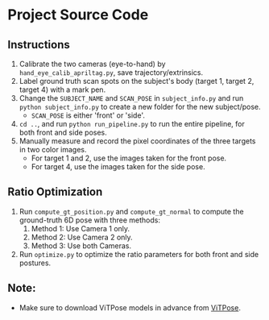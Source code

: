 # Project Source Code

## Instructions

1. Calibrate the two cameras (eye-to-hand) by `hand_eye_calib_apriltag.py`, save trajectory/extrinsics.
2. Label ground truth scan spots on the subject's body (target 1, target 2, target 4) with a mark pen.
3. Change the `SUBJECT_NAME` and `SCAN_POSE` in `subject_info.py` and run `python subject_info.py` to create a new folder for the new subject/pose.
   - `SCAN_POSE` is either 'front' or 'side'.
4. `cd ..`, and run `python run_pipeline.py` to run the entire pipeline, for both front and side poses.
5. Manually measure and record the pixel coordinates of the three targets in two color images.
   - For target 1 and 2, use the images taken for the front pose.
   - For target 4, use the images taken for the side pose.

## Ratio Optimization

1. Run `compute_gt_position.py` and `compute_gt_normal` to compute the ground-truth 6D pose with three methods:
   1. Method 1: Use Camera 1 only.
   2. Method 2: Use Camera 2 only.
   3. Method 3: Use both Cameras.
2. Run `optimize.py` to optimize the ratio parameters for both front and side postures.

## Note:
- Make sure to download ViTPose models in advance from [ViTPose](https://github.com/ViTAE-Transformer/ViTPose).